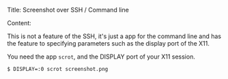 Title: Screenshot over SSH / Command line

Content:

This is not a feature of the SSH, it's just a app for the command line and has the feature to specifying parameters such as the display port of the X11.

You need the app `scrot`, and the DISPLAY port of your X11 session.

```
$ DISPLAY=:0 scrot screenshot.png
``` 
